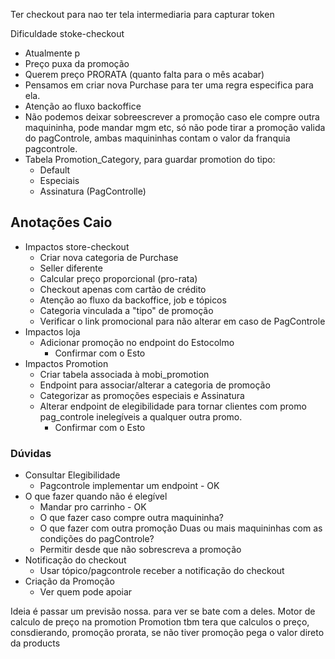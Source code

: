 
Ter checkout para nao ter tela intermediaria para capturar token

Dificuldade stoke-checkout 
- Atualmente p
- Preço puxa da promoção
- Querem preço PRORATA (quanto falta para o mês acabar)
- Pensamos em  criar nova Purchase para ter uma regra especifica para ela.
- Atenção ao fluxo backoffice
- Não podemos deixar sobreescrever a promoção caso ele compre outra maquininha, pode mandar mgm etc, só não pode tirar a promoção valida do pagControle, ambas maquininhas contam o valor da franquia pagcontrole.
- Tabela Promotion_Category, para guardar promotion do tipo:
	- Default
	- Especiais
	- Assinatura (PagControlle)



## Anotações Caio

- Impactos store-checkout 
	- Criar nova categoria de Purchase 
	- Seller diferente 
	- Calcular preço proporcional (pro-rata) 
	- Checkout apenas com cartão de crédito 
	- Atenção ao fluxo da backoffice, job e tópicos 
	- Categoria vinculada a "tipo" de promoção 
	- Verificar o link promocional para não alterar em caso de PagControle 
- Impactos loja 
	- Adicionar promoção no endpoint do Estocolmo 
		- Confirmar com o Esto 
- Impactos Promotion 
	- Criar tabela associada à mobi_promotion 
	- Endpoint para associar/alterar a categoria de promoção 
	- Categorizar as promoções especiais e Assinatura 
	- Alterar endpoint de elegibilidade para tornar clientes com promo pag_controle inelegíveis a qualquer outra promo. 
		- Confirmar com o Esto

### Dúvidas

- Consultar Elegibilidade 
	- Pagcontrole implementar um endpoint - OK 
- O que fazer quando não é elegível 
	- Mandar pro carrinho - OK 
	- O que fazer caso compre outra maquininha? 
	- O que fazer com outra promoção Duas ou mais maquininhas com as condições do pagControle? 
	- Permitir desde que não sobrescreva a promoção 
- Notificação do checkout 
	- Usar tópico/pagcontrole receber a notificação do checkout 
- Criação da Promoção 
	- Ver quem pode apoiar


Ideia é passar um previsão nossa. para ver se bate com a deles.
Motor de calculo de preço na promotion
Promotion tbm tera que calculos o preço, consdierando, promoção prorata, se não tiver promoção pega o valor direto da products